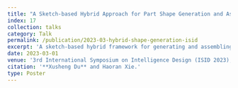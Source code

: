 ```yaml
---
title: "A Sketch-based Hybrid Approach for Part Shape Generation and Assembly"
index: 17
collection: talks
category: Talk
permalink: /publication/2023-03-hybrid-shape-generation-isid
excerpt: 'A sketch-based hybrid framework for generating and assembling part shapes.'
date: 2023-03-01
venue: '3rd International Symposium on Intelligence Design (ISID 2023), Online'
citation: '**Xusheng Du** and Haoran Xie.' 
type: Poster
---
```

